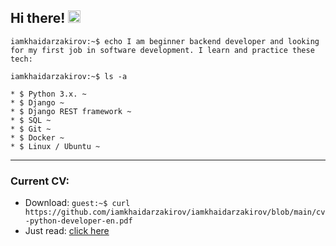 ## Hi there! <img src="https://github.com/blackcater/blackcater/raw/main/images/Hi.gif" height="20"/>

```iamkhaidarzakirov:~$ echo I am beginner backend developer and looking for my first job in software development. I learn and practice these tech:```

```iamkhaidarzakirov:~$ ls -a```
```
* $ Python 3.x. ~
* $ Django ~
* $ Django REST framework ~
* $ SQL ~
* $ Git ~
* $ Docker ~
* $ Linux / Ubuntu ~
```
<hr>

### Current CV:
* Download: ```guest:~$ curl https://github.com/iamkhaidarzakirov/iamkhaidarzakirov/blob/main/cv-python-developer-en.pdf```
* Just read: [click here](https://github.com/iamkhaidarzakirov/iamkhaidarzakirov/blob/main/cv-python-developer-en.pdf)
